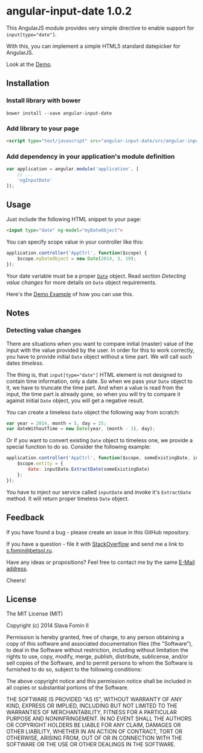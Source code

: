 # angular-input-date 1.0.2

This AngularJS module provides very simple directive to enable support for `input[type="date"]`.

With this, you can implement a simple HTML5 standard datepicker for AngularJS.

Look at the [Demo][demo].

## Installation

### Install library with bower

`bower install --save angular-input-date`

### Add library to your page

``` html
<script type="text/javascript" src="angular-input-date/src/angular-input-date.js"></script>
```

### Add dependency in your application's module definition

``` javascript
var application = angular.module('application', [
    // ...
    'ngInputDate'
]);
```

## Usage

Just include the following HTML snippet to your page:

``` html
<input type="date" ng-model="myDateObject">
```

You can specify scope value in your controller like this:

``` javascript
application.controller('AppCtrl', function($scope) {
    $scope.myDateObject = new Date(2014, 3, 19);
});
```

Your date variable must be a proper [`Date`][mdn-date] object.
Read section *Detecting value changes* for more details on `Date` object requirements.

Here's the [Demo Example][demo] of how you can use this.

## Notes

### Detecting value changes

There are situations when you want to compare initial (master) value of the input
with the value provided by the user. In order for this to work correctly, you have
to provide initial `Date` object without a time part. We will call such dates *timeless*.

The thing is, that `input[type="date"]` HTML element is not designed to contain time information,
only a date. So when we pass your `Date` object to it, we have to truncate the time part.
And when a value is read from the input, the time part is already gone, so when you will try
to compare it against initial `Date` object, you will get a negative result.

You can create a timeless `Date` object the following way from scratch:
``` javascript
var year = 2014, month = 5, day = 25;
var dateWithoutTime = new Date(year, (month - 1), day);
```

Or if you want to convert existing `Date` object to timeless one, we provide a special
function to do so. Consider the following example:

``` javascript
application.controller('AppCtrl', function($scope, someExistingDate, inputDate) {
    $scope.entity = {
        date: inputDate.ExtractDate(someExistingDate)
    };
});
```

You have to inject our service called `inputDate` and invoke it's `ExtractDate` method.
It will return proper timeless `Date` object.

## Feedback

If you have found a bug - please create an issue in this GitHub repository.

If you have a question - file it with [StackOverflow][so-ask] and send me a
link to [s.fomin@betsol.ru][email].

Have any ideas or propositions? Feel free to contact me by the same [E-Mail address][email].

Cheers!

## License

The MIT License (MIT)

Copyright (c) 2014 Slava Fomin II

Permission is hereby granted, free of charge, to any person obtaining a copy
of this software and associated documentation files (the "Software"), to deal
in the Software without restriction, including without limitation the rights
to use, copy, modify, merge, publish, distribute, sublicense, and/or sell
copies of the Software, and to permit persons to whom the Software is
furnished to do so, subject to the following conditions:

The above copyright notice and this permission notice shall be included in
all copies or substantial portions of the Software.

THE SOFTWARE IS PROVIDED "AS IS", WITHOUT WARRANTY OF ANY KIND, EXPRESS OR
IMPLIED, INCLUDING BUT NOT LIMITED TO THE WARRANTIES OF MERCHANTABILITY,
FITNESS FOR A PARTICULAR PURPOSE AND NONINFRINGEMENT. IN NO EVENT SHALL THE
AUTHORS OR COPYRIGHT HOLDERS BE LIABLE FOR ANY CLAIM, DAMAGES OR OTHER
LIABILITY, WHETHER IN AN ACTION OF CONTRACT, TORT OR OTHERWISE, ARISING FROM,
OUT OF OR IN CONNECTION WITH THE SOFTWARE OR THE USE OR OTHER DEALINGS IN
THE SOFTWARE.

[mdn-date]: https://developer.mozilla.org/en-US/docs/Web/JavaScript/Reference/Global_Objects/Date
[demo]: http://jsfiddle.net/slavafomin/F2LcY/4/
[so-ask]: http://stackoverflow.com/questions/ask?tags=angularjs,javascript
[email]: mailto:s.fomin@betsol.ru